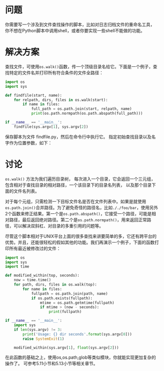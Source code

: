 # 问题

你需要写一个涉及到文件查找操作的脚本，比如对日志归档文件的重命名工具， 你不想在Python脚本中调用shell，或者你要实现一些shell不能做的功能。

# 解决方案

查找文件，可使用`os.walk()`函数，传一个顶级目录名给它。下面是一个例子，查找特定的文件名并打印所有符合条件的文件全路径：

```python
import os
import sys

def findfile(start, name):
    for relpath, dirs, files in os.walk(start):
        if name in files:
            full_path = os.path.join(start, relpath, name)
            print(os.path.normpath(os.path.abspath(full_path)))

if __name__ == '__main__':
    findfile(sys.argv[1], sys.argv[2])
```

保存脚本为文件 findfile.py，然后在命令行中执行它。 指定初始查找目录以及名字作为位置参数，如下：

# 讨论

`os.walk()` 方法为我们遍历目录树， 每次进入一个目录，它会返回一个三元组，包含相对于查找目录的相对路径，一个该目录下的目录名列表， 以及那个目录下面的文件名列表。

对于每个元组，只需检测一下目标文件名是否在文件列表中。如果是就使用`os.path.join()`合并路径。为了避免奇怪的路径名，比如`././foo/bar`，使用另外2个函数来修正结果。第一个是`os.path.abspath()`，它接受一个路径，可能是相对路径，最后返回绝对路径。第二个是`os.path.normpath()`，用来返回正常路径，可以解决双斜杠、对目录的多重引用的问题等。

尽管这个脚本相对于UNIX平台上面的很多查找来讲要简单的多，它还有跨平台的优势。并且，还能很轻松的假如其他的功能。我们再演示一个例子，下面的函数打印所有最近被修改过的文件：

```python
import os
import sys
import time

def modified_within(top, seconds):
    now = time.time()
    for path, dirs, files in os.walk(top):
        for name in files:
            fullpath = os.path.join(path, name)
            if os.path.exists(fullpath):
                mtime = os.path.getmtime(fullpath)
                if mtime > (now - seconds):
                    print(fullpath)

if __name__ == '__main__':
    import sys
    if len(sys.argv) != 3:
        print('Usage: {} dir seconds'.format(sys.argv[0]))
        raise SystemExit(1)

    modified_within(sys.argv[1], float(sys.argv[2]))
```

在此函数的基础之上，使用os,os.path,glob等类似模块，你就能实现更加复杂的操作了。 可参考5.11小节和5.13小节等相关章节。
